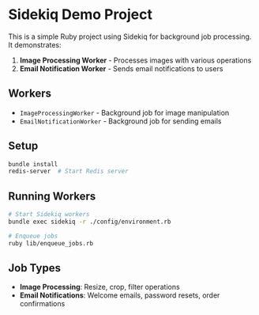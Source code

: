 # Sidekiq Demo Project

This is a simple Ruby project using Sidekiq for background job processing. It demonstrates:

1. **Image Processing Worker** - Processes images with various operations
2. **Email Notification Worker** - Sends email notifications to users

## Workers

- `ImageProcessingWorker` - Background job for image manipulation
- `EmailNotificationWorker` - Background job for sending emails

## Setup

```bash
bundle install
redis-server  # Start Redis server
```

## Running Workers

```bash
# Start Sidekiq workers
bundle exec sidekiq -r ./config/environment.rb

# Enqueue jobs
ruby lib/enqueue_jobs.rb
```

## Job Types

- **Image Processing**: Resize, crop, filter operations
- **Email Notifications**: Welcome emails, password resets, order confirmations